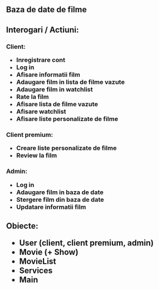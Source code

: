 <h2>Baza de date de filme
  <h2>Interogari / Actiuni:
  <h3>Client:
    <ul>
      <li>Inregistrare cont
      <li>Log in
      <li>Afisare informatii film
      <li>Adaugare film in lista de filme vazute
      <li>Adaugare film in watchlist
      <li>Rate la film
      <li>Afisare lista de filme vazute
      <li>Afisare watchlist
      <li>Afisare liste personalizate de filme
    </ul>
  <h3>Client premium:
    <ul>
      <li>Creare liste personalizate de filme
      <li>Review la film
    </ul>
  <h3>Admin:
    <ul>
      <li>Log in
      <li>Adaugare film in baza de date
      <li>Stergere film din baza de date
      <li>Updatare informatii film
    </ul>
  <h2>Obiecte:
    <ul>
      <li>User (client, client premium, admin)
      <li>Movie (+ Show)
      <li>MovieList
      <li>Services
      <li>Main
      
